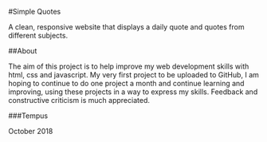 #Simple Quotes

A clean, responsive website that displays a daily quote and quotes from different subjects.

##About

The aim of this project is to help improve my web development skills with html, css and javascript.
My very first project to be uploaded to GitHub, I am hoping to continue to do one project a month and continue learning and improving, using these projects in a way to express my skills. Feedback and constructive criticism is much appreciated.

###Tempus

October 2018
